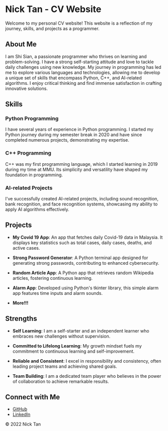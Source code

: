 # Nick Tan - CV Website

Welcome to my personal CV website! This website is a reflection of my journey, skills, and projects as a programmer.

## About Me

I am Shi Sian, a passionate programmer who thrives on learning and problem-solving. I have a strong self-starting attitude and love to tackle daily challenges using new knowledge. My journey in programming has led me to explore various languages and technologies, allowing me to develop a unique set of skills that encompass Python, C++, and AI-related algorithms. I enjoy critical thinking and find immense satisfaction in crafting innovative solutions.

## Skills

### Python Programming

I have several years of experience in Python programming. I started my Python journey during my semester break in 2020 and have since completed numerous projects, demonstrating my expertise.

### C++ Programming

C++ was my first programming language, which I started learning in 2019 during my time at MMU. Its simplicity and versatility have shaped my foundation in programming.

### AI-related Projects

I've successfully created AI-related projects, including sound recognition, bank recognition, and face recognition systems, showcasing my ability to apply AI algorithms effectively.

## Projects

- **My Covid 19 App**: An app that fetches daily Covid-19 data in Malaysia. It displays key statistics such as total cases, daily cases, deaths, and active cases.

- **Strong Password Generator**: A Python terminal app designed for generating strong passwords, contributing to enhanced cybersecurity.

- **Random Article App**: A Python app that retrieves random Wikipedia articles, fostering continuous learning.

- **Alarm App**: Developed using Python's tkinter library, this simple alarm app features time inputs and alarm sounds.

- **More!!!**

## Strengths

- **Self Learning**: I am a self-starter and an independent learner who embraces new challenges without supervision.

- **Committed to Lifelong Learning**: My growth mindset fuels my commitment to continuous learning and self-improvement.

- **Reliable and Consistent**: I excel in responsibility and consistency, often leading project teams and achieving shared goals.

- **Team Building**: I am a dedicated team player who believes in the power of collaboration to achieve remarkable results.

## Connect with Me

- [GitHub](https://github.com/shisian512)
- [LinkedIn](https://www.linkedin.com/in/tan-shi-sian-027884236/)

© 2022 Nick Tan
